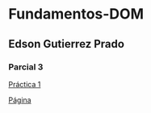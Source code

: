 # Fundamentos-DOM
 
## Edson Gutierrez Prado

### Parcial 3

[Práctica 1](dom.js)

[Página](https://edsongp723.github.io/Fundamentos-DOM/)
